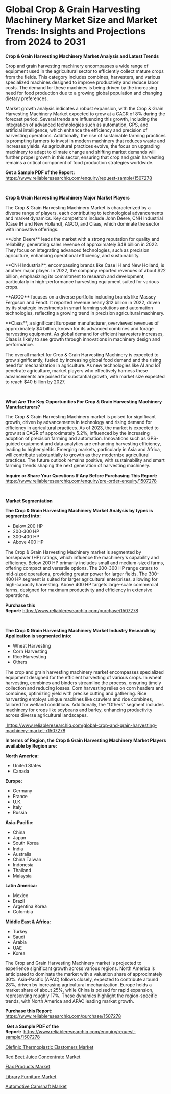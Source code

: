 <p><h1>Global Crop & Grain Harvesting Machinery Market Size and Market Trends: Insights and Projections from 2024 to 2031</h1></p><p><strong>Crop & Grain Harvesting Machinery Market Analysis and Latest Trends</strong></p>
<p><p>Crop and grain harvesting machinery encompasses a wide range of equipment used in the agricultural sector to efficiently collect mature crops from the fields. This category includes combines, harvesters, and various specialized machines designed to improve productivity and reduce labor costs. The demand for these machines is being driven by the increasing need for food production due to a growing global population and changing dietary preferences.</p><p>Market growth analysis indicates a robust expansion, with the Crop & Grain Harvesting Machinery Market expected to grow at a CAGR of 8% during the forecast period. Several trends are influencing this growth, including the integration of advanced technologies such as automation, GPS, and artificial intelligence, which enhance the efficiency and precision of harvesting operations. Additionally, the rise of sustainable farming practices is prompting farmers to invest in modern machinery that reduces waste and increases yields. As agricultural practices evolve, the focus on upgrading machinery to adapt to climate change and shifting market demands will further propel growth in this sector, ensuring that crop and grain harvesting remains a critical component of food production strategies worldwide.</p></p>
<p><strong>Get a Sample PDF of the Report:&nbsp;</strong> <a href="https://www.reliableresearchiq.com/enquiry/request-sample/1507278">https://www.reliableresearchiq.com/enquiry/request-sample/1507278</a></p>
<p>&nbsp;</p>
<p><strong>Crop & Grain Harvesting Machinery Major Market Players</strong></p>
<p><p>The Crop & Grain Harvesting Machinery Market is characterized by a diverse range of players, each contributing to technological advancements and market dynamics. Key competitors include John Deere, CNH Industrial (Case IH and New Holland), AGCO, and Claas, which dominate the sector with innovative offerings.</p><p>**John Deere** leads the market with a strong reputation for quality and reliability, generating sales revenue of approximately $48 billion in 2022. They focus on integrating advanced technologies, such as precision agriculture, enhancing operational efficiency, and sustainability.</p><p>**CNH Industrial**, encompassing brands like Case IH and New Holland, is another major player. In 2022, the company reported revenues of about $22 billion, emphasizing its commitment to research and development, particularly in high-performance harvesting equipment suited for various crops.</p><p>**AGCO** focuses on a diverse portfolio including brands like Massey Ferguson and Fendt. It reported revenue nearly $12 billion in 2022, driven by its strategic investments in smart farming solutions and automation technologies, reflecting a growing trend in precision agricultural machinery.</p><p>**Claas**, a significant European manufacturer, overviewed revenues of approximately $4 billion, known for its advanced combines and forage harvesting equipment. As global demand for efficient harvesters increases, Claas is likely to see growth through innovations in machinery design and performance.</p><p>The overall market for Crop & Grain Harvesting Machinery is expected to grow significantly, fueled by increasing global food demand and the rising need for mechanization in agriculture. As new technologies like AI and IoT penetrate agriculture, market players who effectively harness these advancements are poised for substantial growth, with market size expected to reach $40 billion by 2027.</p></p>
<p>&nbsp;</p>
<p><strong>What Are The Key Opportunities For Crop & Grain Harvesting Machinery Manufacturers?</strong></p>
<p><p>The Crop & Grain Harvesting Machinery market is poised for significant growth, driven by advancements in technology and rising demand for efficiency in agricultural practices. As of 2023, the market is expected to grow at a CAGR of approximately 5.2%, influenced by the increasing adoption of precision farming and automation. Innovations such as GPS-guided equipment and data analytics are enhancing harvesting efficiency, leading to higher yields. Emerging markets, particularly in Asia and Africa, will contribute substantially to growth as they modernize agricultural practices. The future outlook remains positive, with sustainability and smart farming trends shaping the next generation of harvesting machinery.</p></p>
<p><strong>Inquire or Share Your Questions If Any Before Purchasing This Report:</strong> <a href="https://www.reliableresearchiq.com/enquiry/pre-order-enquiry/1507278">https://www.reliableresearchiq.com/enquiry/pre-order-enquiry/1507278</a></p>
<p>&nbsp;</p>
<p><strong>Market Segmentation</strong></p>
<p><strong>The Crop & Grain Harvesting Machinery Market Analysis by types is segmented into:</strong></p>
<p><ul><li>Below 200 HP</li><li>200-300 HP</li><li>300-400 HP</li><li>Above 400 HP</li></ul></p>
<p><p>The Crop & Grain Harvesting Machinery market is segmented by horsepower (HP) ratings, which influence the machinery's capability and efficiency. Below 200 HP primarily includes small and medium-sized farms, offering compact and versatile options. The 200-300 HP range caters to mid-sized operations, providing greater power for larger fields. The 300-400 HP segment is suited for larger agricultural enterprises, allowing for high-capacity harvesting. Above 400 HP targets large-scale commercial farms, designed for maximum productivity and efficiency in extensive operations.</p></p>
<p><strong>Purchase this Report:&nbsp;</strong><a href="https://www.reliableresearchiq.com/purchase/1507278">https://www.reliableresearchiq.com/purchase/1507278</a></p>
<p>&nbsp;</p>
<p><strong>The Crop & Grain Harvesting Machinery Market Industry Research by Application is segmented into:</strong></p>
<p><ul><li>Wheat Harvesting</li><li>Corn Harvesting</li><li>Rice Harvesting</li><li>Others</li></ul></p>
<p><p>The crop and grain harvesting machinery market encompasses specialized equipment designed for the efficient harvesting of various crops. In wheat harvesting, combines and binders streamline the process, ensuring timely collection and reducing losses. Corn harvesting relies on corn headers and combines, optimizing yield with precise cutting and gathering. Rice harvesting employs unique machines like crawlers and rice combines, tailored for wetland conditions. Additionally, the "Others" segment includes machinery for crops like soybeans and barley, enhancing productivity across diverse agricultural landscapes.</p></p>
<p><a href="https://www.reliableresearchiq.com/global-crop-and-grain-harvesting-machinery-market-r1507278">&nbsp;https://www.reliableresearchiq.com/global-crop-and-grain-harvesting-machinery-market-r1507278</a></p>
<p><strong>In terms of Region, the Crop & Grain Harvesting Machinery Market Players available by Region are:</strong></p>
<p>
    <p> <strong> North America: </strong>
        <ul>
            <li>United States</li>
            <li>Canada</li>
        </ul>
        </p> 
    <p> <strong> Europe: </strong>
        <ul>
            <li>Germany</li>
            <li>France</li>
            <li>U.K.</li>
            <li>Italy</li>
            <li>Russia</li>
        </ul>
        </p> 
    <p> <strong> Asia-Pacific: </strong>
        <ul>
            <li>China</li>
            <li>Japan</li>
            <li>South Korea</li>
            <li>India</li>
            <li>Australia</li>
            <li>China Taiwan</li>
            <li>Indonesia</li>
            <li>Thailand</li>
            <li>Malaysia</li>
        </ul>
        </p> 
    <p> <strong> Latin America: </strong>
        <ul>
            <li>Mexico</li>
            <li>Brazil</li>
            <li>Argentina Korea</li>
            <li>Colombia</li>
        </ul>
        </p> 
    <p> <strong> Middle East & Africa: </strong>
        <ul>
            <li>Turkey</li>
            <li>Saudi</li>
            <li>Arabia</li>
            <li>UAE</li>
            <li>Korea</li>
        </ul>
    </p>
    </p>
<p><p>The Crop and Grain Harvesting Machinery market is projected to experience significant growth across various regions. North America is anticipated to dominate the market with a valuation share of approximately 30%. Asia-Pacific (APAC) follows closely, expected to contribute around 28%, driven by increasing agricultural mechanization. Europe holds a market share of about 25%, while China is poised for rapid expansion, representing roughly 17%. These dynamics highlight the region-specific trends, with North America and APAC leading market growth.</p></p>
<p><strong>Purchase this Report: </strong><a href="https://www.reliableresearchiq.com/purchase/1507278">https://www.reliableresearchiq.com/purchase/1507278</a></p>
<p>&nbsp;<strong>Get a Sample PDF of the Report:&nbsp;&nbsp;</strong><a href="https://www.reliableresearchiq.com/enquiry/request-sample/1507278">https://www.reliableresearchiq.com/enquiry/request-sample/1507278</a></p>
<p><strong></strong></p>
<p><p><a href="https://github.com/WayneHopkins413/Market-Research-Report-List-1/blob/main/olefinic-thermoplastic-elastomers-market.md">Olefinic Thermoplastic Elastomers Market</a></p><p><a href="https://www.linkedin.com/pulse/red-beet-juice-concentrate-industry-analysis-report-its-pbhhc?trackingId=zoajshcKSEGLGzCCpg4csA%3D%3D">Red Beet Juice Concentrate Market</a></p><p><a href="https://www.linkedin.com/pulse/what-influencing-future-flax-products-market-insights-growth-lkgaf?trackingId=JaAV5chJSEmfcSIlXr4SHQ%3D%3D">Flax Products Market</a></p><p><a href="https://issuu.com/reportprime-2/docs/library-furniture-market-size-2030._a8e5eb18bedf5e">Library Furniture Market</a></p><p><a href="https://medium.com/@ertg45h/emerging-trends-in-automotive-camshaft-market-global-outlook-and-future-prospects-from-2024-2031-4a7be3d27aaa?postPublishedType=repub">Automotive Camshaft Market</a></p></p>